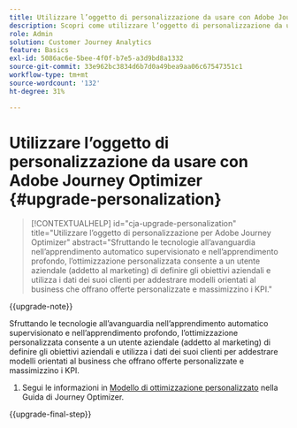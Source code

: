 ```yaml
---
title: Utilizzare l’oggetto di personalizzazione da usare con Adobe Journey Optimizer
description: Scopri come utilizzare l’oggetto di personalizzazione da usare con Adobe Journey Optimizer
role: Admin
solution: Customer Journey Analytics
feature: Basics
exl-id: 5086ac6e-5bee-4f0f-b7e5-a3d9bd8a1332
source-git-commit: 33e962bc3834d6b7d0a49bea9aa06c67547351c1
workflow-type: tm+mt
source-wordcount: '132'
ht-degree: 31%

---
```


# Utilizzare l’oggetto di personalizzazione da usare con Adobe Journey Optimizer {#upgrade-personalization}

<!-- markdownlint-disable MD034 -->

>[!CONTEXTUALHELP]
>id="cja-upgrade-personalization"
>title="Utilizzare l’oggetto di personalizzazione per Adobe Journey Optimizer"
>abstract="Sfruttando le tecnologie all’avanguardia nell’apprendimento automatico supervisionato e nell’apprendimento profondo, l’ottimizzazione personalizzata consente a un utente aziendale (addetto al marketing) di definire gli obiettivi aziendali e utilizza i dati dei suoi clienti per addestrare modelli orientati al business che offrano offerte personalizzate e massimizzino i KPI."

<!-- markdownlint-enable MD034 -->

{{upgrade-note}}

Sfruttando le tecnologie all’avanguardia nell’apprendimento automatico supervisionato e nell’apprendimento profondo, l’ottimizzazione personalizzata consente a un utente aziendale (addetto al marketing) di definire gli obiettivi aziendali e utilizza i dati dei suoi clienti per addestrare modelli orientati al business che offrano offerte personalizzate e massimizzino i KPI.

1. Segui le informazioni in [Modello di ottimizzazione personalizzato](https://experienceleague.adobe.com/en/docs/journey-optimizer/using/decisioning/offer-decisioning/rankings/ai-models/personalized-optimization-model) nella Guida di Journey Optimizer.

{{upgrade-final-step}}

<!--

The result of the personalization object ends up in a dataset. The result of experimentation. When a customer has used AA with Target, that ends up in a complete different space than when they're migrating to CJA and they're going to use CJA with Adobe Target. 

Target was the old way of setting up an A/B test or experimentation. Then ensuring the results of those tests in Target ended up in AA for reporting. Now if you're using Target, instead of saying that you want the data in Target, you can now select CJA as your reporting source for an Adobe Target activity. So if a customer is doing this in AA and they want to move to CJA, ...

If a customer has AJO, and is using Offers in AJO, then they can set up offers, and that also creates datasets in Platform... But that's not relevant with upgrade, exactly.



Questions we need to answer:

1. How do we determine the personalization criteria (Red for user A and blue for User B)

1. What do we implement on the site to determine the red / blue object?


2 ways we can do it:

Manually rendering content or Automatically rendering content. 


## Manual implementation of the Web SDK


## Mobile SDK implementation 





## Tags

-->
